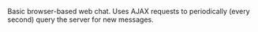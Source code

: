 Basic browser-based web chat. Uses AJAX requests to periodically (every second) query the server for new messages. 
